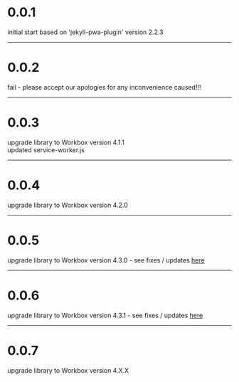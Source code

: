 # 0.0.1

initial start based on 'jekyll-pwa-plugin' version 2.2.3

---

# 0.0.2

fail - please accept our apologies for any inconvenience caused!!!

---

# 0.0.3

upgrade library to Workbox version 4.1.1    
updated service-worker.js

---

# 0.0.4

upgrade library to Workbox version 4.2.0

---

# 0.0.5

upgrade library to Workbox version 4.3.0 - see fixes / updates [here](https://github.com/GoogleChrome/workbox/releases/tag/v4.3.1) 

---

# 0.0.6

upgrade library to Workbox version 4.3.1 - see fixes / updates [here](https://github.com/GoogleChrome/workbox/releases/tag/v4.3.1) 

---

# 0.0.7

upgrade library to Workbox version 4.X.X

